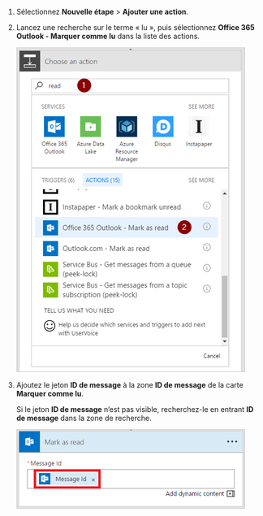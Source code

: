 1. Sélectionnez **Nouvelle étape** > **Ajouter une action**.
2. Lancez une recherche sur le terme « lu », puis sélectionnez **Office 365 Outlook - Marquer comme lu** dans la liste des actions.
   
    ![marquer comme lu](media/email-triggers/email-triggers-5.png)
3. Ajoutez le jeton **ID de message** à la zone **ID de message** de la carte **Marquer comme lu**.
   
     Si le jeton **ID de message** n’est pas visible, recherchez-le en entrant **ID de message** dans la zone de recherche.
   
    ![ID de message](media/email-triggers/email-triggers-6.png)

